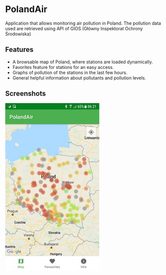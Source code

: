 # PolandAir

Application that allows monitoring air pollution in Poland. The pollution data used are retrieved using API of GIOS
(Główny Inspektorat Ochrony Środowiska)

## Features

- A browsable map of Poland, where stations are loaded dynamically.
- Favorites feature for stations for an easy access.
- Graphs of pollution of the stations in the last few hours.
- General helpful information about pollutants and pollution levels.

## Screenshots


<img src="screenshots/screenshot_home.jpg" width=300>
